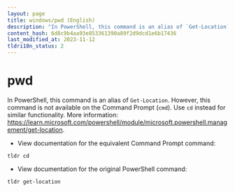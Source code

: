 ```yaml
---
layout: page
title: windows/pwd (English)
description: "In PowerShell, this command is an alias of `Get-Location`."
content_hash: 6d8c9b4aa93e853361390a89f2d9dcd1e6b17436
last_modified_at: 2023-11-12
tldri18n_status: 2
---
```

# pwd

In PowerShell, this command is an alias of `Get-Location`.
However, this command is not available on the Command Prompt (`cmd`). Use `cd` instead for similar functionality.
More information: <https://learn.microsoft.com/powershell/module/microsoft.powershell.management/get-location>.

- View documentation for the equivalent Command Prompt command:

`tldr cd`

- View documentation for the original PowerShell command:

`tldr get-location`
